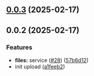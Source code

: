 

## [0.0.3](https://github.com/atls/services/compare/@atls/services-gateway-upload-types@0.0.2...@atls/services-gateway-upload-types@0.0.3) (2025-02-17)






## 0.0.2 (2025-02-17)


### Features


* **files:** service ([#28](https://github.com/atls/services/issues/28)) ([57b6d12](https://github.com/atls/services/commit/57b6d12893d5c10065506e347b1b13715b2f8c36))
* init upload ([a1feeb2](https://github.com/atls/services/commit/a1feeb26234a52a67388d2a551ef0afc60460c07))



